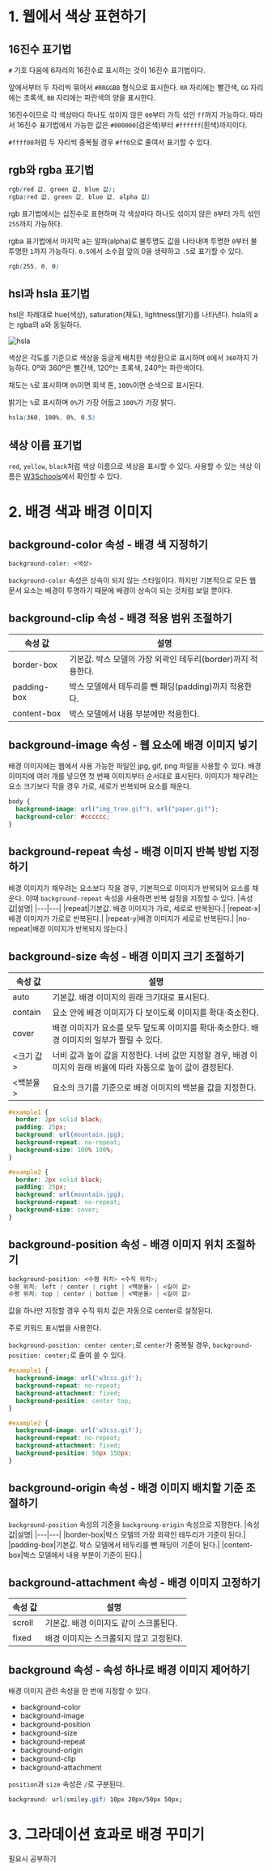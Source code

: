 # 1. 웹에서 색상 표현하기
## 16진수 표기법
`#` 기호 다음에 6자리의 16진수로 표시하는 것이 16진수 표기법이다.

앞에서부터 두 자리씩 묶어서 `#RRGGBB` 형식으로 표시한다. `RR` 자리에는 빨간색, `GG` 자리에는 초록색, `BB` 자리에는 파란색의 양을 표시한다. 

16진수이므로 각 색상마다 하나도 섞이지 않은 `00`부터 가득 섞인 `ff`까지 가능하다. 따라서 16진수 표기법에서 가능한 값은 `#000000`(검은색)부터 `#ffffff`(흰색)까지이다.

`#ffff00`처럼 두 자리씩 중복될 경우 `#ff0`으로 줄여서 표기할 수 있다.

## rgb와 rgba 표기법
```css
rgb(red 값, green 값, blue 값);
rgba(red 값, green 값, blue 값, alpha 값)
```
rgb 표기법에서는 십진수로 표현하며 각 색상마다 하나도 섞이지 않은 `0`부터 가득 섞인 `255`까지 가능하다.

rgba 표기법에서 마지막 a는 알파(alpha)로 불투명도 값을 나타내며 투명한 `0`부터 불투명한 `1`까지 가능하다. `0.5`에서 소수점 앞의 0을 생략하고 `.5`로 표기할 수 있다.

```css
rgb(255, 0, 0)
```

## hsl과 hsla 표기법
hsl은 차례대로 hue(색상), saturation(채도), lightness(밝기)를 나타낸다. hsla의 a는 rgba의 a와 동일하다.

![hsla](https://user-images.githubusercontent.com/95019875/159846937-f0025afe-0808-4362-a373-d9e739180c3d.png)

색상은 각도를 기준으로 색상을 둥글게 배치한 색상환으로 표시하며 `0`에서 `360`까지 가능하다. 0º와 360º은 빨간색, 120º는 초록색, 240º는 파란색이다. 

채도는 `%`로 표시하며 `0%`이면 회색 톤, `100%`이면 순색으로 표시된다.

밝기는 `%`로 표시하며 `0%`가 가장 어둡고 `100%`가 가장 밝다.

```css
hsla(360, 100%, 0%, 0.5)
```

## 색상 이름 표기법
`red`, `yellow`, `black`처럼 색상 이름으로 색상을 표시할 수 있다. 사용할 수 있는 색상 이름은 [W3Schools](https://www.w3schools.com/colors/colors_names.asp)에서 확인할 수 있다.

# 2. 배경 색과 배경 이미지
## background-color 속성 - 배경 색 지정하기
```css
background-color: <색상>
```
`background-color` 속성은 상속이 되지 않는 스타일이다. 하지만 기본적으로 모든 웹 문서 요소는 배경이 투명하기 때문에 배경이 상속이 되는 것처럼 보일 뿐이다.

## background-clip 속성 - 배경 적용 범위 조절하기
|속성 값|설명|
|---|---|
|border-box|기본값. 박스 모델의 가장 외곽인 테두리(border)까지 적용한다.|
|padding-box|박스 모델에서 테두리를 뺀 패딩(padding)까지 적용한다.|
|content-box|박스 모델에서 내용 부분에만 적용한다.|

## background-image 속성 - 웹 요소에 배경 이미지 넣기
배경 이미지에는 웹에서 사용 가능한 파일인 jpg, gif, png 파일을 사용할 수 있다. 배경 이미지에 여러 개를 넣으면 첫 번째 이미지부터 순서대로 표시된다. 이미지가 채우려는 요소 크기보다 작을 경우 가로, 세로가 반복되며 요소를 채운다.
```css
body {
  background-image: url("img_tree.gif"), url("paper.gif");
  background-color: #cccccc;
}
```

## background-repeat 속성 - 배경 이미지 반복 방법 지정하기
배경 이미지가 채우려는 요소보다 작을 경우, 기본적으로 이미지가 반복되어 요소를 채운다. 이때 `background-repeat` 속성을 사용하면 반복 설정을 지정할 수 있다.
|속성 값|설명|
|---|---|
|repeat|기본값. 배경 이미지가 가로, 세로로 반복된다.|
|repeat-x|배경 이미지가 가로로 반복된다.|
|repeat-y|배경 이미지가 세로로 반복된다.|
|no-repeat|배경 이미지가 반복되지 않는다.|

## background-size 속성 - 배경 이미지 크기 조절하기
|속성 값|설명|
|---|---|
|auto|기본값. 배경 이미지의 원래 크기대로 표시된다.|
|contain|요소 안에 배경 이미지가 다 보이도록 이미지를 확대⋅축소한다.|
|cover|배경 이미지가 요소를 모두 덮도록 이미지를 확대⋅축소한다. 배경 이미지의 일부가 짤릴 수 있다.|
|<크기 값>|너비 값과 높이 값을 지정한다. 너비 값만 지정할 경우, 배경 이미지의 원래 비율에 따라 자동으로 높이 값이 결정된다.|
|<백분율>|요소의 크기를 기준으로 배경 이미지의 백분율 값을 지정한다.|

```css
#example1 {
  border: 2px solid black;
  padding: 25px;
  background: url(mountain.jpg);
  background-repeat: no-repeat;
  background-size: 100% 100%;
}

#example2 {
  border: 2px solid black;
  padding: 25px;
  background: url(mountain.jpg);
  background-repeat: no-repeat;
  background-size: cover;
}
```

## background-position 속성 - 배경 이미지 위치 조절하기
```css
background-position: <수평 위치> <수직 위치>;
수평 위치: left | center | right | <백분율> | <길이 값>
수평 위치: top | center | bottom | <백분율> | <길이 값>
```
값을 하나만 지정할 경우 수직 위치 값은 자동으로 center로 설정된다.

주로 키워드 표시법을 사용한다.

`background-position: center center;`로 `center`가 중복될 경우, `background-position: center;`로 줄여 쓸 수 있다.
```css
#example1 { 
  background-image: url('w3css.gif');
  background-repeat: no-repeat;
  background-attachment: fixed;
  background-position: center top; 
}

#example2 { 
  background-image: url('w3css.gif');
  background-repeat: no-repeat;
  background-attachment: fixed;
  background-position: 50px 150px;
}
```

## background-origin 속성 - 배경 이미지 배치할 기준 조절하기
`background-position` 속성의 기준을 `backgroung-origin` 속성으로 지정한다.
|속성 값|설명|
|---|---|
|border-box|박스 모델의 가장 외곽인 테두리가 기준이 된다.|
|padding-box|기본값. 박스 모델에서 테두리를 뺀 패딩이 기준이 된다.|
|content-box|박스 모델에서 내용 부분이 기준이 된다.|

## background-attachment 속성 - 배경 이미지 고정하기
|속성 값|설명|
|---|---|
|scroll|기본값. 배경 이미지도 같이 스크롤된다.|
|fixed|배경 이미지는 스크롤되지 않고 고정된다.|

## background 속성 - 속성 하나로 배경 이미지 제어하기
배경 이미지 관련 속성을 한 번에 지정할 수 있다.
- background-color
- background-image
- background-position
- background-size
- background-repeat
- background-origin
- background-clip
- background-attachment

`position`과 `size` 속성은 `/`로 구분된다.
```css
background: url(smiley.gif) 10px 20px/50px 50px;
```
# 3. 그라데이션 효과로 배경 꾸미기
필요시 공부하기
